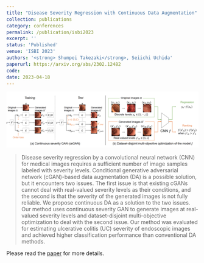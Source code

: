 ```yaml
---
title: "Disease Severity Regression with Continuous Data Augmentation"
collection: publications
category: conferences
permalink: /publication/isbi2023
excerpt: ''
status: 'Published'
venue: 'ISBI 2023'
authors: '<strong> Shumpei Takezaki</strong>, Seiichi Uchida'
paperurl: https://arxiv.org/abs/2302.12482
code: 
date: 2023-04-18
---
```


![](../images/isbi2023_overview.png)

> Disease severity regression by a convolutional neural network (CNN) for medical images requires a sufficient number of image samples labeled with severity levels. Conditional generative adversarial network (cGAN)-based data augmentation (DA) is a possible solution, but it encounters two issues. The first issue is that existing cGANs cannot deal with real-valued severity levels as their conditions, and the second is that the severity of the generated images is not fully reliable. We propose continuous DA as a solution to the two issues. Our method uses continuous severity GAN to generate images at real-valued severity levels and dataset-disjoint multi-objective optimization to deal with the second issue. Our method was evaluated for estimating ulcerative colitis (UC) severity of endoscopic images and achieved higher classification performance than conventional DA methods.

Please read the [paper](https://arxiv.org/abs/2302.12482) for more details.
